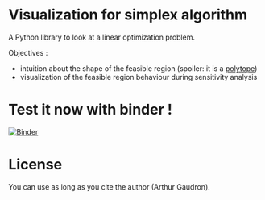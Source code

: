 # Visualization for simplex algorithm

A Python library to look at a linear optimization problem.

Objectives :
- intuition about the shape of the feasible region (spoiler: it is a [polytope](https://en.wikipedia.org/wiki/Polytope))
- visualization of the feasible region behaviour during sensitivity analysis

# Test it now with binder !
[![Binder](https://mybinder.org/badge.svg)](https://mybinder.org/v2/gh/arthurgaudron/simplex-viz/master)

# License
You can use as long as you cite the author (Arthur Gaudron).